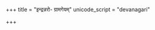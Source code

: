 +++
title = "इन्द्रन्नरो- ग्रामगेयम्"
unicode_script = "devanagari"

+++
<div class="js_include" url="/vedAH/sAma/paravastu-saama/devaH/indraH/indran-naro-grAma-geyam/"  newLevelForH1="1" includeTitle="false"> </div>